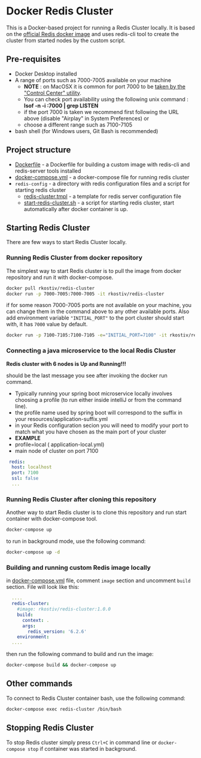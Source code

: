 # Docker Redis Cluster

This is a Docker-based project for running a Redis Cluster locally. It is based on the [official Redis docker image](https://hub.docker.com/_/redis) and uses redis-cli tool to create the cluster from started nodes by the custom script.

## Pre-requisites

- Docker Desktop installed
- A range of ports such as 7000-7005 available on your machine
  - **NOTE** : on MacOSX it is common for port 7000 to be [taken by the "Control Center" utility](https://developer.apple.com/forums/thread/682332).
  - You can check port availability using the following unix command : **lsof -n -i :7000 | grep LISTEN**
  - if the port 7000 is taken we recommend first following the URL above (disable "Airplay" in System Preferences) or
  - choose a different range such as 7100-7105
- bash shell (for Windows users, Git Bash is recommended)

## Project structure

- [Dockerfile](Dockerfile) - a Dockerfile for building a custom image with redis-cli and redis-server tools installed 
- [docker-compose.yml](docker-compose.yml) - a docker-compose file for running redis cluster
- `redis-config` - a directory with redis configuration files and a script for starting redis cluster
    - [redis-cluster.tmpl](redis-config%2Fredis-cluster.tmpl) - a template for redis server configuration file 
    - [start-redis-cluster.sh](redis-config%2Fstart-redis-cluster.sh) - a script for starting redis cluster, start automatically after docker container is up.

## Starting Redis Cluster

There are few ways to start Redis Cluster locally.

### Running Redis Cluster from docker repository

The simplest way to start Redis cluster is to pull the image from docker repository and run it with docker-compose.

```bash
docker pull rkostiv/redis-cluster
docker run -p 7000-7005:7000-7005 -it rkostiv/redis-cluster
```
if for some reason 7000-7005 ports are not available on your machine, you can change them in the command above to any other available ports. Also add environment variable `"INITIAL_PORT"` to the port cluster should start with, it has `7000` value by default.

```bash
docker run -p 7100-7105:7100-7105 -e="INITIAL_PORT=7100" -it rkostiv/redis-cluster
````
### Connecting a java microservice to the local Redis Cluster
  **Redis cluster with 6 nodes is Up and Running!!!**

should be the last message you see after invoking the docker run command.

* Typically running your spring boot microservice locally involves choosing a profile
(to run either inside intelliJ or from the command line).
* the profile name used by spring boot will correspond to the suffix in your resources/application-suffix.yml
* in your Redis configuration secion you will need to modify your port to match what you have chosen as the main port of your cluster
* **EXAMPLE**
* profile=local ( application-local.yml)
* main node of cluster on port 7100
```yaml
 redis:
  host: localhost
  port: 7100
  ssl: false
  ...
 ```

### Running Redis Cluster after cloning this repository

Another way to start Redis cluster is to clone this repository and run start container with docker-compose tool.

```bash
docker-compose up
```

to run in background mode, use the following command: 
```bash
docker-compose up -d
```

### Building and running custom Redis image locally

in [docker-compose.yml](docker-compose.yml) file, comment `image` section and uncomment `build` section. File will look like this:

```yaml
  ....
  redis-cluster:
    #image: rkostiv/redis-cluster:1.0.0
    build:
      context: .
      args:
        redis_version: '6.2.6'
    environment:
  ....
```

then run the following command to build and run the image:

```bash
docker-compose build && docker-compose up
```

## Other commands

To connect to Redis Cluster container bash, use the following command:

```bash
docker-compose exec redis-cluster /bin/bash
```

## Stopping Redis Cluster

To stop Redis cluster simply press `Ctrl+C` in command line or `docker-compose stop` if container was started in background.